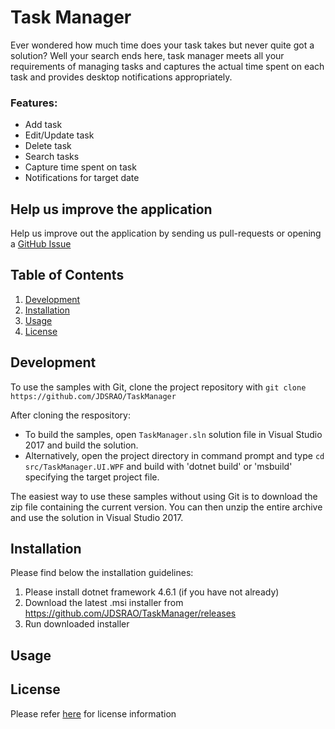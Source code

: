 # Task Manager
Ever wondered how much time does your task takes but never quite got a solution? Well your search ends here, task manager meets all your requirements of managing tasks and captures the actual time spent on each task and provides desktop notifications appropriately. 

### Features:
- Add task
- Edit/Update task
- Delete task
- Search tasks
- Capture time spent on task
- Notifications for target date

## Help us improve the application
Help us improve out the application by sending us pull-requests or opening a [GitHub Issue](https://github.com/JDSRAO/TaskManager/issues)

## Table of Contents  
1. [Development](#development)
2. [Installation](#installation)
3. [Usage](#usage)
4. [License](#license)

## Development
To use the samples with Git, clone the project repository with `git clone https://github.com/JDSRAO/TaskManager`

After cloning the respository:
* To build the samples, open `TaskManager.sln` solution file in Visual Studio 2017 and build the solution.
* Alternatively, open the project directory in command prompt and type ``` cd src/TaskManager.UI.WPF ``` and build with 'dotnet build' or 'msbuild' specifying the target project file.

The easiest way to use these samples without using Git is to download the zip file containing the current version. You can then unzip the entire archive and use the solution in Visual Studio 2017.

## Installation
Please find below the installation guidelines:
1. Please install dotnet framework 4.6.1 (if you have not already)
2. Download the latest .msi installer from https://github.com/JDSRAO/TaskManager/releases
3. Run downloaded installer 

## Usage

## License
Please refer [here](LICENSE) for license information

